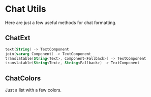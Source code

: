 # Chat Utils

Here are just a few useful methods for chat formatting.

## ChatExt

```kotlin
text(String) -> TextComponent
join(vararg Component) -> TextComponent
translatable(String<Text>, Component<Fallback>) -> TextComponent
translatable(String<Text>, String<Fallback>) -> TextComponent
```

## ChatColors

Just a list with a few colors.
